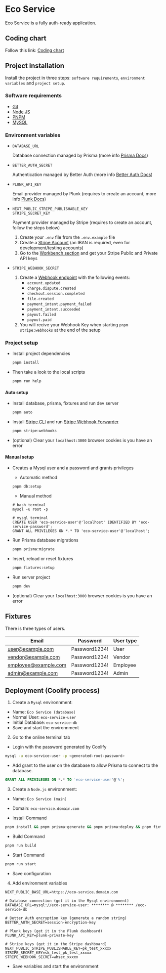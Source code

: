 # Eco Service

Eco Service is a fully auth-ready application.

## Coding chart

Follow this link: [Coding chart](https://github.com/nansphilip/EcoService/blob/main/coding-chart.md)

## Project installation

Install the project in three steps: `software requirements`, `environment variables` and `project setup`.

### Software requirements

- [Git](https://git-scm.com/downloads)
- [Node JS](https://nodejs.org/en/download/package-manager/current)
- [PNPM](https://pnpm.io/fr/installation)
- [MySQL](https://dev.mysql.com/downloads/installer)

### Environment variables

- `DATABASE_URL`

    Database connection managed by Prisma (more info [Prisma Docs](https://www.prisma.io/docs/getting-started/setup-prisma/add-to-existing-project/relational-databases/connect-your-database-typescript-mysql))

- `BETTER_AUTH_SECRET`

    Authentication managed by Better Auth (more info [Better Auth Docs](https://www.better-auth.com/docs/installation))

- `PLUNK_API_KEY`

    Email provider managed by Plunk (requires to create an account, more info [Plunk Docs](https://docs.useplunk.com/getting-started/introduction))

- `NEXT_PUBLIC_STRIPE_PUBLISHABLE_KEY` \
  `STRIPE_SECRET_KEY`

    Payment provider managed by Stripe (requires to create an account, follow the steps below)

    1. Create your `.env` file from the `.env.example` file
    2. Create a [Stripe Account](https://dashboard.stripe.com) (an IBAN is required, even for development/testing accounts)
    3. Go to the [Workbench section](https://dashboard.stripe.com/test/workbench/overview) and get your Stripe Public and Private API keys

- `STRIPE_WEBHOOK_SECRET`
    1. Create a [Webhook endpoint](https://dashboard.stripe.com/test/workbench/webhooks) with the following events:
        - `account.updated`
        - `charge.dispute.created`
        - `checkout.session.completed`
        - `file.created`
        - `payment_intent.payment_failed`
        - `payment_intent.succeeded`
        - `payout.failed`
        - `payout.paid`
    2. You will recive your Webhook Key when starting `pnpm stripe:webhooks` at the end of the setup

### Project setup

- Install project dependencies

    ```bash
    pnpm install
    ```

- Then take a look to the local scripts

    ```bash
    pnpm run help
    ```

#### Auto setup

- Install database, prisma, fixtures and run dev server

    ```bash
    pnpm auto
    ```

- Install [Stripe CLI](https://docs.stripe.com/stripe-cli) and run [Stripe Webhook Forwarder](https://docs.stripe.com/webhooks/quickstart)

    ```bash
    pnpm stripe:webhooks
    ```

- (optional) Clear your `localhost:3000` browser cookies is you have an error

#### Manual setup

- Creates a Mysql user and a password and grants privileges

    - Automatic method

    ```bash
    pnpm db:setup
    ```

    - Manual method

    ```
    # bash terminal
    mysql -u root -p

    # mysql terminal
    CREATE USER 'eco-service-user'@'localhost' IDENTIFIED BY 'eco-service-password';
    GRANT ALL PRIVILEGES ON *.* TO 'eco-service-user'@'localhost';
    ```

- Run Prisma database migrations

    ```bash
    pnpm prisma:migrate
    ```

- Insert, reload or reset fixtures

    ```bash
    pnpm fixtures:setup
    ```

- Run server project

    ```bash
    pnpm dev
    ```

- (optional) Clear your `localhost:3000` browser cookies is you have an error

## Fixtures

There is three types of users.

| Email                | Password      | User type |
| -------------------- | ------------- | --------- |
| user@example.com     | Password1234! | User      |
| vendor@example.com   | Password1234! | Vendor    |
| employee@example.com | Password1234! | Employee  |
| admin@example.com    | Password1234! | Admin     |

## Deployment (Coolify process)

1. Create a `Mysql` environnment:

- Name: `Eco Service (database)`
- Normal User: `eco-service-user`
- Initial Database: `eco-service-db`
- Save and start the environnment

2. Go to the online terminal tab

- Login with the password generated by Coolify

```bash
mysql -u eco-service-user -p <generated-root-password>
```

- Add grant to the user on the database to allow Prisma to connect to the database.

```sql
GRANT ALL PRIVILEGES ON *.* TO 'eco-service-user'@'%';
```

3. Create a `Node.js` environnment:

- Name: `Eco Service (main)`
- Domain: `eco-service.domain.com`

- Install Command

```bash
pnpm install && pnpm prisma:generate && pnpm prisma:deploy && pnpm fixtures:reload # do not add reload in prod
```

- Build Command

```bash
pnpm run build
```

- Start Command

```bash
pnpm run start
```

- Save configuration

4. Add environment variables

```env
NEXT_PUBLIC_BASE_URL=https://eco-service.domain.com

# Database connection (get it in the Mysql environnment)
DATABASE_URL=mysql://eco-service-user: ******** @ ******** /eco-service-db

# Better Auth encryption key (generate a random string)
BETTER_AUTH_SECRET=session-encryption-key

# Plunk keys (get it in the Plunk dashboard)
PLUNK_API_KEY=plunk-private-key

# Stripe keys (get it in the Stripe dashboard)
NEXT_PUBLIC_STRIPE_PUBLISHABLE_KEY=pk_test_xxxxx
STRIPE_SECRET_KEY=sk_test_pk_test_xxxxx
STRIPE_WEBHOOK_SECRET=whsec_xxxxx
```

- Save variables and start the environnment
